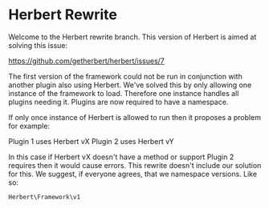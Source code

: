 Herbert Rewrite
===============

Welcome to the Herbert rewrite branch. This version of Herbert is aimed at solving this issue:

https://github.com/getherbert/herbert/issues/7

The first version of the framework could not be run in conjunction with another plugin also using Herbert. We've solved this by only allowing one instance of the framework to load. Therefore one instance handles all plugins needing it. Plugins are now required to have a namespace.

If only once instance of Herbert is allowed to run then it proposes a problem for example:

Plugin 1 uses Herbert vX
Plugin 2 uses Herbert vY

In this case if Herbert vX doesn't have a method or support Plugin 2 requires then it would cause errors. This rewrite doesn't include our solution for this. We suggest, if everyone agrees, that we namespace versions. Like so:
```
Herbert\Framework\v1
```
